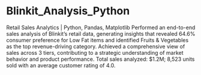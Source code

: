 # Blinkit_Analysis_Python

Retail Sales Analytics | Python, Pandas, Matplotlib
Performed an end-to-end sales analysis of Blinkit’s retail data, generating insights that revealed 64.6% consumer preference for Low Fat items and identified Fruits & Vegetables as the top revenue-driving category. Achieved a comprehensive view of sales across 3 tiers, contributing to a strategic understanding of market behavior and product performance. Total sales analyzed: $1.2M; 8,523 units sold with an average customer rating of 4.0.

